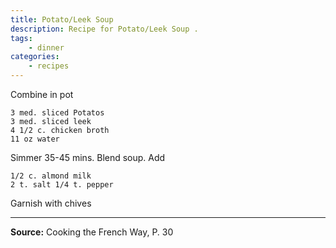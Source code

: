 ```yaml
---
title: Potato/Leek Soup
description: Recipe for Potato/Leek Soup .
tags:
    - dinner
categories:
    - recipes
---
```


Combine in pot

```
3 med. sliced Potatos
3 med. sliced leek
4 1/2 c. chicken broth
11 oz water
```

Simmer 35-45 mins. Blend soup. Add

```
1/2 c. almond milk
2 t. salt 1/4 t. pepper
```

Garnish with chives

---

**Source:** Cooking the French Way, P. 30